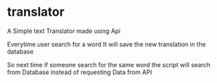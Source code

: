 # translator

A Simple text Translator made using Api

Everytime user search for a word It will save the new translation in the database

So next time if someone search for the same word the script will search from Database instead of requesting Data from API
